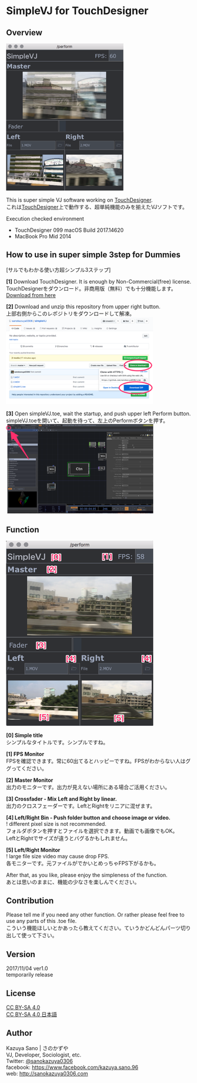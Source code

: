 # SimpleVJ for TouchDesigner

## Overview
<img src="https://github.com/sanokazuya0306/simpleVJ/blob/media/image/screenshot1.png" height="400px">

This is super simple VJ software working on [TouchDesigner](https://www.derivative.ca/).  
これは[TouchDesigner](https://www.derivative.ca/)上で動作する、超単純機能のみを揃えたVJソフトです。

Execution checked environment  
- TouchDesigner 099 macOS Build 2017.14620  
- MacBook Pro Mid 2014


## How to use in super simple 3step for Dummies
[サルでもわかる使い方超シンプル3ステップ]

**[1]** Download TouchDesigner. It is enough by Non-Commercial(free) license.  
TouchDesignerをダウンロード。非商用版（無料）でも十分機能します。  
[Download from here](https://www.derivative.ca/099/Downloads/)

**[2]** Download and unzip this repository from upper right button.  
上部右側からこのレポジトリをダウンロードして解凍。  
<img src="https://github.com/sanokazuya0306/simpleVJ/blob/media/image/screenshot2.png" width="400px">

**[3]** Open simpleVJ.toe, wait the startup, and push upper left Perform button.  
simpleVJ.toeを開いて、起動を待って、左上のPerformボタンを押す。  
<img src="https://github.com/sanokazuya0306/simpleVJ/blob/media/image/screenshot3.png" width="400px">


## Function
<img src="https://github.com/sanokazuya0306/simpleVJ/blob/media/image/screenshot4.png" width="400px">

**[0] Simple title**  
シンプルなタイトルです。シンプルですね。

**[1] FPS Monitor**  
FPSを確認できます。常に60出てるとハッピーですね。FPSがわからない人はググってください。

**[2] Master Monitor**  
出力のモニターです。出力が見えない場所にある場合ご活用ください。

**[3] Crossfader - Mix Left and Right by linear.**  
出力のクロスフェーダーです。LeftとRightをリニアに混ぜます。

**[4] Left/Right Bin - Push folder button and choose image or video.**  
! different pixel size is not recommended.  
フォルダボタンを押すとファイルを選択できます。動画でも画像でもOK。  
LeftとRightでサイズが違うとバグるかもしれません。

**[5] Left/Right Monitor**  
! large file size video may cause drop FPS.  
各モニターです。元ファイルがでかいとめっちゃFPS下がるかも。

After that, as you like, please enjoy the simpleness of the function.  
あとは思いのままに、機能の少なさを楽しんでください。


## Contribution

Please tell me if you need any other function. Or rather please feel free to use any parts of this .toe file.  
こういう機能ほしいとかあったら教えてください。ていうかどんどんパーツ切り出して使って下さい。


## Version

2017/11/04 ver1.0  
temporarily release


## License

[CC BY-SA 4.0](https://creativecommons.org/licenses/by-sa/4.0/)  
[CC BY-SA 4.0 日本語](https://creativecommons.org/licenses/by-sa/4.0/deed.ja)


## Author
Kazuya Sano | さのかずや  
VJ, Developer, Sociologist, etc.  
Twitter: [@sanokazuya0306](https://twitter.com/sanokazuya0306)  
facebook: <https://www.facebook.com/kazuya.sano.96>  
web: <http://sanokazuya0306.com>

